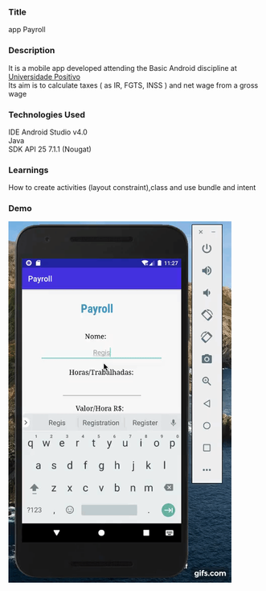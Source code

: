 ### __Title__ 

app Payroll

### __Description__

It is a mobile app developed attending the Basic Android discipline at [Universidade Positivo](https://www.up.edu.br/institucional) </br>
Its aim is to calculate taxes ( as IR, FGTS, INSS ) and net wage from a gross wage

### __Technologies Used__

IDE Android Studio v4.0</br>
Java</br>
SDK API 25 7.1.1 (Nougat)

### __Learnings__

How to create activities (layout constraint),class and use bundle and intent

### __Demo__

![payroll](https://github.com/rnumata/ANDROID-Payroll/blob/master/payroll.gif)

